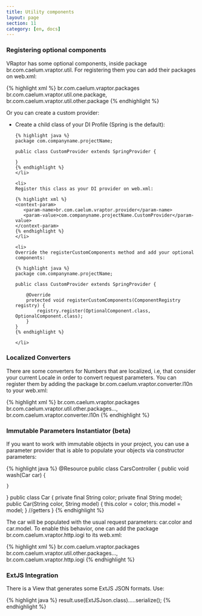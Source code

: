```yaml
---
title: Utility components
layout: page
section: 11
category: [en, docs]
---
```


<h3>Registering optional components</h3>

VRaptor has some optional components, inside package br.com.caelum.vraptor.util. For registering them you can add their packages on web.xml:

{% highlight xml %}
<context-param>
    <param-name>br.com.caelum.vraptor.packages</param-name>
    <param-value>
        br.com.caelum.vraptor.util.one.package, 
        br.com.caelum.vraptor.util.other.package
    </param-value>
</context-param>
{% endhighlight %}

Or you can create a custom provider:

<ul>
	<li>
	Create a child class of your DI Profile (Spring is the default):

	{% highlight java %}
	package com.companyname.projectName;

	public class CustomProvider extends SpringProvider {
		
	}
	{% endhighlight %}
	</li>

	<li>
	Register this class as your DI provider on web.xml:

	{% highlight xml %}
	<context-param>
	   <param-name>br.com.caelum.vraptor.provider</param-name>
	   <param-value>com.companyname.projectName.CustomProvider</param-value>
	</context-param>
	{% endhighlight %}
	</li>

	<li>
	Override the registerCustomComponents method and add your optional components:

	{% highlight java %}
	package com.companyname.projectName;

	public class CustomProvider extends SpringProvider {
		
		@Override
		protected void registerCustomComponents(ComponentRegistry registry) {
		    registry.register(OptionalComponent.class, OptionalComponent.class);
		}
	}
	{% endhighlight %}

	</li>
</ul>

<h3>Localized Converters</h3>

There are some converters for Numbers that are localized, i.e, that consider your current Locale in order to convert request parameters. You can register them by adding the package br.com.caelum.vraptor.converter.l10n to your web.xml:

{% highlight xml %}
<context-param>
    <param-name>br.com.caelum.vraptor.packages</param-name>
    <param-value>
        br.com.caelum.vraptor.util.other.packages...,
        br.com.caelum.vraptor.converter.l10n
    </param-value>
</context-param>
{% endhighlight %}

<h3>Immutable Parameters Instantiator (beta)</h3>

If you want to work with immutable objects in your project, you can use a parameter provider that is able to populate your objects via constructor parameters:

{% highlight java %}
@Resource
public class CarsController {
    public void wash(Car car) {
    
    }
}
public class Car {
   private final String color;
   private final String model;
   public Car(String color, String model) {
     this.color = color;
     this.model = model;
   }
   //getters
}
{% endhighlight %}

The car will be populated with the usual request parameters: car.color and car.model.
To enable this behavior, one can add the package br.com.caelum.vraptor.http.iogi to its web.xml:

{% highlight xml %}
<context-param>
    <param-name>br.com.caelum.vraptor.packages</param-name>
    <param-value>
        br.com.caelum.vraptor.util.other.packages...,
        br.com.caelum.vraptor.http.iogi
    </param-value>
</context-param>
{% endhighlight %}

<h3>ExtJS Integration</h3>

There is a View that generates some ExtJS JSON formats. Use:

{% highlight java %}
result.use(ExtJSJson.class).....serialize();
{% endhighlight %}
